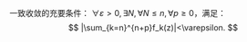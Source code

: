 一致收敛的充要条件：
$\forall \varepsilon >0, \exists N, \forall N\le n, \forall p\ge 0$，满足：
$$
|\sum_{k=n}^{n+p}f_k(z)|<\varepsilon.
$$

